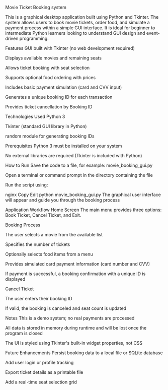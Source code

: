 Movie Ticket Booking system

This is a graphical desktop application built using Python and Tkinter. The system allows users to book movie tickets, order food, and simulate a payment process within a simple GUI interface. It is ideal for beginner to intermediate Python learners looking to understand GUI design and event-driven programming.

Features
GUI built with Tkinter (no web development required)

Displays available movies and remaining seats

Allows ticket booking with seat selection

Supports optional food ordering with prices

Includes basic payment simulation (card and CVV input)

Generates a unique booking ID for each transaction

Provides ticket cancellation by Booking ID

Technologies Used
Python 3

Tkinter (standard GUI library in Python)

random module for generating booking IDs

Prerequisites
Python 3 must be installed on your system

No external libraries are required (Tkinter is included with Python)

How to Run
Save the code to a file, for example: movie_booking_gui.py

Open a terminal or command prompt in the directory containing the file

Run the script using:

nginx
Copy
Edit
python movie_booking_gui.py
The graphical user interface will appear and guide you through the booking process

Application Workflow
Home Screen
The main menu provides three options: Book Ticket, Cancel Ticket, and Exit.

Booking Process

The user selects a movie from the available list

Specifies the number of tickets

Optionally selects food items from a menu

Provides simulated card payment information (card number and CVV)

If payment is successful, a booking confirmation with a unique ID is displayed

Cancel Ticket

The user enters their booking ID

If valid, the booking is canceled and seat count is updated

Notes
This is a demo system; no real payments are processed

All data is stored in memory during runtime and will be lost once the program is closed

The UI is styled using Tkinter's built-in widget properties, not CSS

Future Enhancements
Persist booking data to a local file or SQLite database

Add user login or profile tracking

Export ticket details as a printable file

Add a real-time seat selection grid
